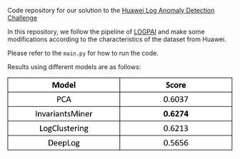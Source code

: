 Code repository for our solution to the [Huawei Log Anomaly Detection Challenge](https://competition.huaweicloud.com/information/1000041371/introduction?track=112)

In this repository, we follow the pipeline of [LOGPAI](https://github.com/logpai) and make some modifications according to the characteristics of the dataset from Huawei.

Please refer to the ```main.py``` for how to run the code.

Results using different models are as follows:

![](imgs/results.png)